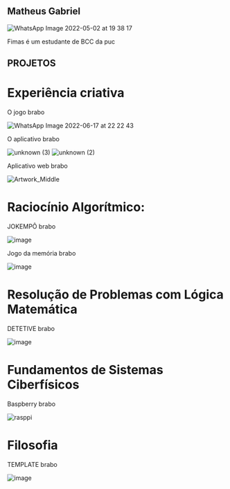 ## Matheus Gabriel

![WhatsApp Image 2022-05-02 at 19 38 17](https://user-images.githubusercontent.com/99271709/174503263-aa27cf55-1f1d-483e-ac7f-eded1a9797e7.jpeg)

Fimas é um estudante de BCC da puc

## PROJETOS

# Experiência criativa

O jogo brabo
 
![WhatsApp Image 2022-06-17 at 22 22 43](https://user-images.githubusercontent.com/99271709/174503337-dc8453b0-988e-493f-927e-5c5c53571cfe.jpeg)

O aplicativo brabo
 
![unknown (3)](https://user-images.githubusercontent.com/99271709/174503464-dc17acb2-8853-4f3e-98ea-c017ed5345eb.png)
![unknown (2)](https://user-images.githubusercontent.com/99271709/174503465-24182f7e-2119-4546-84b0-26e325e88c77.png)

Aplicativo web brabo
 
![Artwork_Middle](https://user-images.githubusercontent.com/99271709/174503541-f58a810c-18f3-4cd4-893f-bb1381654328.gif)

 
  
  
# Raciocínio Algorítmico:

JOKEMPÔ brabo
 
![image](https://user-images.githubusercontent.com/99271709/174503694-191d7019-1045-4e39-8497-08a2b71e37a3.png)
  
Jogo da memória brabo
 
![image](https://user-images.githubusercontent.com/99271709/174503749-e67ad690-39f7-492a-a9ac-401f1c601deb.png)

 
# Resolução de Problemas com Lógica Matemática
 
 DETETIVE brabo
  
![image](https://user-images.githubusercontent.com/99271709/174503802-70e841b2-e077-4bef-bb88-7a5c4b71368c.png)
 
  
# Fundamentos de Sistemas Ciberfísicos
 
Baspberry brabo
 
![rasppi](https://user-images.githubusercontent.com/99271709/174503923-f3ca9112-5ced-4e62-9d3e-3e7d7ff38695.jpg)

# Filosofia
 
 TEMPLATE brabo 
  
![image](https://user-images.githubusercontent.com/99271709/174503990-22743c32-50c8-4e56-ab26-28f41f693b44.png)

